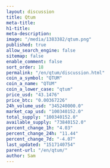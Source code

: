 ```yaml
---
layout: discussion
title: Qtum
meta-title: 
h1-title: 
meta-description: 
image: "/media/1383382/qtum.png"
published: true
allow_search_engine: false
sitemap: false
enable_comment: false
sort_order: 18
permalink: "/en/qtum/discussion.html"
coin_a_symbol: "QTUM"
coin_a_name: "QTUM"
coin_a_lower_case: "qtum"
price_usd: "43.1476"
price_btc: "0.00367226"
24h_volume_usd: "345240000.0"
market_cap_usd: "100340152.0"
total_supply: "100340152.0"
available_supply: "73840152.0"
percent_change_1h: "4.03"
percent_change_24h: "11.44"
percent_change_7d: "-4.07"
last_updated: "1517140754"
parent-url: "/en/qtum/"
author: Sam
---
```


